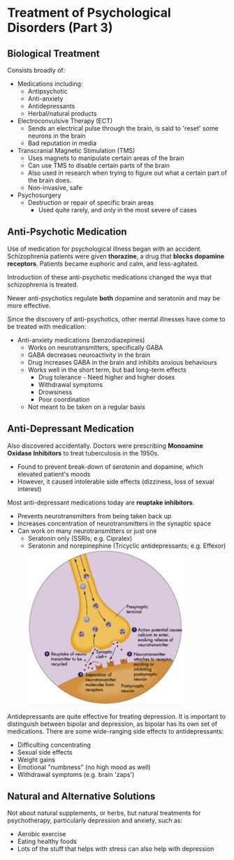 # Treatment of Psychological Disorders (Part 3)

## Biological Treatment
Consists broadly of:
* Medications including:
	* Antipsychotic
	* Anti-anxiety
	* Antidepressants
	* Herbal/natural products
* Electroconvulsive Therapy (ECT)
	* Sends an electrical pulse through the brain, is said to 'reset' some
		neurons in the brain
	* Bad reputation in media
* Transcranial Magnetic Stimulation (TMS)
	* Uses magnets to manipulate certain areas of the brain
	* Can use TMS to disable certain parts of the brain
	* Also used in research when trying to figure out what a certain part of the
		brain does.
	* Non-invasive, safe
* Psychosurgery
  * Destruction or repair of specific brain areas
	* Used quite rarely, and only in the most severe of cases

## Anti-Psychotic Medication
Use of medication for psychological illness began with an accident.
Schizophrenia patients were given **thorazine**, a drug that **blocks dopamine
receptors**. Patients became euphoric and calm, and less-agitated.

Introduction of these anti-psychotic medications changed the wya that
schizophrenia is treated.

Newer anti-psychotics regulate **both** dopamine and seratonin and may be more
effective.

Since the discovery of anti-psychotics, other mental illnesses have come to be
treated with medication:
* Anti-anxiety medications (benzodiazepines)
	* Works on neurotransmitters, specifically GABA
	* GABA decreases neuroactivity in the brain
	* Drug increases GABA in the brain and inhibits anxious behaviours
	* Works well in the short term, but bad long-term effects
		* Drug tolerance - Need higher and higher doses
		* Withdrawal symptoms
		* Drowsiness
		* Poor coordination
	* Not meant to be taken on a regular basis

## Anti-Depressant Medication
Also discovered accidentally. Doctors were prescribing **Monoamine Oxidase
Inhibitors** to treat tuberculosis in the 1950s.
* Found to prevent break-down of serotonin and dopamine, which elevated
  patient's moods
* However, it caused intolerable side effects (dizziness, loss of sexual
	interest)

Most anti-depressant medications today are **reuptake inhibitors**.
* Prevents neurotransmitters from being taken back up
* Increases concentration of neurotransmitters in the synaptic space
* Can work on many neurotransmitters or just one
	* Seratonin only (SSRIs; e.g. Cipralex)
	* Seratonin and norepinephine (Tricyclic antidepressants; e.g. Effexor)
![reuptake-inhibitors](./pictures/reuptake-inhibitors.png)

Antidepressants are quite effective for treating depression. It is important to
distinguish between bipolar and depression, as bipolar has its own set of
medications. There are some wide-ranging side effects to antidepressants:
* Difficulting concentrating
* Sexual side effects
* Weight gains
* Emotional "numbness" (no high mood as well)
* Withdrawal symptoms (e.g. brain 'zaps')

## Natural and Alternative Solutions
Not about natural supplements, or herbs, but natural treatments for
psychotherapy, particularly depression and anxiety, such as:
* Aerobic exercise
* Eating healthy foods
* Lots of the stuff that helps with stress can also help with depression
